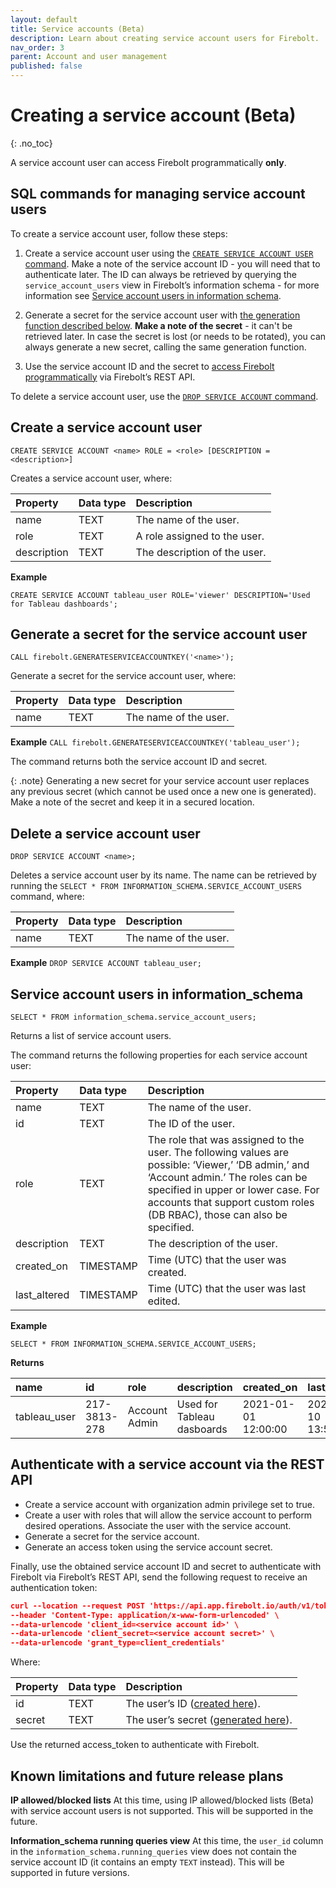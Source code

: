 ```yaml
---
layout: default
title: Service accounts (Beta)
description: Learn about creating service account users for Firebolt.
nav_order: 3
parent: Account and user management
published: false
---
```


# Creating a service account (Beta)
{: .no_toc}

A service account user can access Firebolt programmatically **only**.

## SQL commands for managing service account users

To create a service account user, follow these steps:

1. Create a service account user using the [`CREATE SERVICE ACCOUNT USER` command](#create-a-service-account-user). Make a note of the service account ID - you will need that to authenticate later. The ID can always be retrieved by querying the `service_account_users` view in Firebolt’s information schema - for more information see [Service account users in information schema](#service-account-users-in-information_schema).

2. Generate a secret for the service account user with [the generation function described below](#generate-a-secret-for-the-service-account-user). 
**Make a note of the secret** - it can't be retrieved later.  In case the secret is lost (or needs to be rotated), you can always generate a new secret, calling the same generation function.

3. Use the service account ID and the secret to [access Firebolt programmatically](#authenticate-with-a-service-account-via-the-rest-api) via Firebolt’s REST API.

To delete a service account user, use the [`DROP SERVICE ACCOUNT` command](#delete-a-service-account-user).

## Create a service account user
`CREATE SERVICE ACCOUNT <name> ROLE = <role> [DESCRIPTION = <description>]`

Creates a service account user, where:

| Property                          | Data type | Description |
| :------------------------------   | :-------- | :---------- |
| name                              | TEXT      | The name of the user. |
| role                              | TEXT      | A role assigned to the user. |
| description                       | TEXT      | The description of the user. |

**Example**

`CREATE SERVICE ACCOUNT tableau_user ROLE='viewer' DESCRIPTION='Used for Tableau dashboards'; `

## Generate a secret for the service account user
`CALL firebolt.GENERATESERVICEACCOUNTKEY('<name>');`

Generate a secret for the service account user, where:

| Property                          | Data type | Description |
| :------------------------------   | :-------- | :---------- |
| name                              | TEXT      | The name of the user. |


**Example**
`CALL firebolt.GENERATESERVICEACCOUNTKEY('tableau_user');`

The command returns both the service account ID and secret.

{: .note}
Generating a new secret for your service account user replaces any previous secret (which cannot be used once a new one is generated). Make a note of the secret and keep it in a secured location.

## Delete a service account user
`DROP SERVICE ACCOUNT <name>;`

Deletes a service account user by its name. The name can be retrieved by running the 
`SELECT * FROM INFORMATION_SCHEMA.SERVICE_ACCOUNT_USERS` command, where:

| Property                          | Data type | Description |
| :------------------------------   | :-------- | :---------- |
| name                              | TEXT      | The name of the user. |


**Example**
`DROP SERVICE ACCOUNT tableau_user;`

## Service account users in information_schema
`SELECT * FROM information_schema.service_account_users;`

Returns a list of service account users. 

The command returns the following properties for each service account user:

| Property                          | Data type | Description |
| :------------------------------   | :-------- | :---------- |
| name                              | TEXT      | The name of the user. |
| id                                | TEXT      | The ID of the user. |
| role                              | TEXT      | The role that was assigned to the user. The following values are possible: ‘Viewer,’ ‘DB admin,’ and ‘Account admin.’ The roles can be specified in upper or lower case. For accounts that support custom roles (DB RBAC), those can also be specified. |
| description                       | TEXT      | The description of the user. |
| created_on                        | TIMESTAMP | Time (UTC) that the user was created. |
| last_altered                      | TIMESTAMP | Time (UTC) that the user was last edited. |

**Example**

`SELECT * FROM INFORMATION_SCHEMA.SERVICE_ACCOUNT_USERS; `

**Returns**

| name         | id            | role          | description                | created_on  | last_altered |
| :------------| :------------ | :------------ | :------------------------- | :---------- | :---------- |
| tableau_user | 217-3813-278  | Account Admin | Used for Tableau dasboards | 2021-01-01 12:00:00 | 2021-01-10 13:50:00 |


## Authenticate with a service account via the REST API
- Create a service account with organization admin privilege set to true.
- Create a user with roles that will allow the service account to perform desired operations.  Associate the user with the service account.
- Generate a secret for the service account.
- Generate an access token using the service account secret. 


Finally, use the obtained service account ID and secret to authenticate with Firebolt via Firebolt’s REST API, send the following request to receive an authentication token:

```json
curl --location --request POST 'https://api.app.firebolt.io/auth/v1/token' \
--header 'Content-Type: application/x-www-form-urlencoded' \
--data-urlencode 'client_id=<service account id>' \
--data-urlencode 'client_secret=<service account secret>' \
--data-urlencode 'grant_type=client_credentials'
```

Where:

| Property                          | Data type | Description |
| :------------------------------   | :-------- | :---------- |
| id                                | TEXT      | The user’s ID ([created here](#create-a-service-account-user)). |
| secret                            | TEXT      | The user’s secret ([generated here](#generate-a-secret-for-the-service-account-user)). |


Use the returned access_token to authenticate with Firebolt.


## Known limitations and future release plans

**IP allowed/blocked lists**
At this time, using IP allowed/blocked lists (Beta) with service account users is not supported. This will be supported in the future. 

**Information_schema running queries view**
At this time, the `user_id` column in the `information_schema.running_queries` view does not contain the service account ID (it contains an empty `TEXT` instead). This will be supported in future versions.





